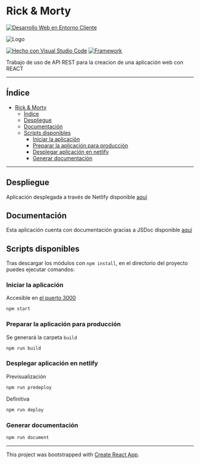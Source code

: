 # Rick & Morty

[![Desarrollo Web en Entorno Cliente](https://img.shields.io/badge/Asignatura-DWEC-a6cf69?style=for-the-badge)](https://iesrafaelalberti.es/c-f-g-s-desarrollo-de-aplicaciones-web/)

![Logo](https://cdn.shopify.com/s/files/1/0346/8063/5529/collections/rick-morty-collection-banner_1400x.jpg?v=1590095280)

[![Hecho con Visual Studio Code](https://badges.aleen42.com/src/visual_studio_code.svg)](https://code.visualstudio.com/)
[![Framework](https://badges.aleen42.com/src/react.svg)](https://reactjs.org/)

Trabajo de uso de API REST para la creacion de una aplicación web con REACT

---

## Índice

- [Rick \& Morty](#rick--morty)
  - [Índice](#índice)
  - [Despliegue](#despliegue)
  - [Documentación](#documentación)
  - [Scripts disponibles](#scripts-disponibles)
    - [Iniciar la aplicación](#iniciar-la-aplicación)
    - [Preparar la aplicación para producción](#preparar-la-aplicación-para-producción)
    - [Desplegar aplicación en netlify](#desplegar-aplicación-en-netlify)
    - [Generar documentación](#generar-documentación)

---

## Despliegue

Aplicación desplegada a través de Netlify disponible [aquí](https://rick-and-morty-proyecto1.netlify.app/)

## Documentación

Esta aplicación cuenta con documentación gracias a JSDoc disponible [aquí](https://salem404.github.io/sakura-cards/)

## Scripts disponibles

Tras descargar los módulos con `npm install`, en el directorio del proyecto puedes ejecutar comandos:

### Iniciar la aplicación

Accesible en [el puerto 3000](http://localhost:3000)

```bash
npm start
```

### Preparar la aplicación para producción

Se generará la carpeta `build`

```bash
npm run build
```

### Desplegar aplicación en netlify

Previsualización

```bash
npm run predeploy
```

Definitiva

```bash
npm run deploy
```

### Generar documentación

```bash
npm run document
```

---

This project was bootstrapped with [Create React App](https://github.com/facebook/create-react-app).
